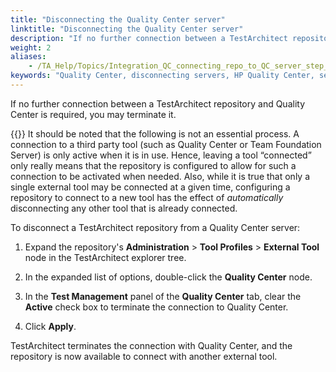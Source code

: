 ```yaml
--- 
title: "Disconnecting the Quality Center server"
linktitle: "Disconnecting the Quality Center server"
description: "If no further connection between a TestArchitect repository and Quality Center is required, you may terminate it."
weight: 2
aliases: 
    - /TA_Help/Topics/Integration_QC_connecting_repo_to_QC_server_step_4.html
keywords: "Quality Center, disconnecting servers, HP Quality Center, servers, disconnecting Quality Center, integration, disconnecting servers"
---
```


If no further connection between a TestArchitect repository and Quality Center is required, you may terminate it.

{{<tip>}} It should be noted that the following is not an essential process. A connection to a third party tool \(such as Quality Center or Team Foundation Server\) is only active when it is in use. Hence, leaving a tool “connected” only really means that the repository is configured to allow for such a connection to be activated when needed. Also, while it is true that only a single external tool may be connected at a given time, configuring a repository to connect to a new tool has the effect of *automatically* disconnecting any other tool that is already connected.

To disconnect a TestArchitect repository from a Quality Center server:

1.  Expand the repository's **Administration** \> **Tool Profiles** \> **External Tool** node in the TestArchitect explorer tree.

2.  In the expanded list of options, double-click the **Quality Center** node.

3.  In the **Test Management** panel of the **Quality Center** tab, clear the **Active** check box to terminate the connection to Quality Center.

4.  Click **Apply**.


TestArchitect terminates the connection with Quality Center, and the repository is now available to connect with another external tool.



